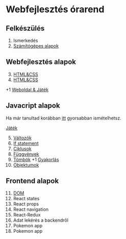 # Webfejlesztés órarend

## Felkészülés

1. Ismerkedés
2. [Számítógépes alapok](./basics.md)

## Webfejlesztés alapok

3. [HTML&CSS](./html.md)
4. [HTML&CSS](./css.md)

+1 [Weboldal & Játék](./html-css.md)

## Javacript alapok

Ha már tanultad korábban [itt](https://www.codecademy.com/courses/introduction-to-javascript/informationals/learn-javascript-welcome) gyorsabban ismételhetsz.

[Játék](./javascript-game.md)

5. [Változók](./javascript-variables.md)
6. [If statement](./javascript-if.md)
7. [Ciklusok](./javascript-loops.md)
8. [Függvények](./javascript-functions.md)
9. [Tömbök](./javascript-arrays.md)
+1 [Gyakorlás](./javascript-arrays-functions.md)
10. [Objektumok](./javascript-object.md)

## Frontend alapok

11. [DOM](./dom.md)
12. React states
13. React props
14. React navigation
15. React-Redux
16. Adat lekérés a backendről
17. Pokemon app
18. Pokemon app
